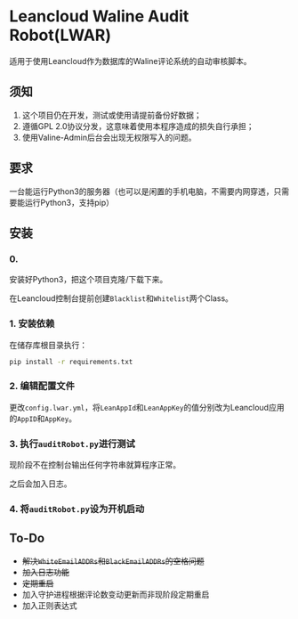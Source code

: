 # Leancloud Waline Audit Robot(**LWAR**)

适用于使用Leancloud作为数据库的Waline评论系统的自动审核脚本。

## 须知

1. 这个项目仍在开发，测试或使用请提前备份好数据；
2. 遵循GPL 2.0协议分发，这意味着使用本程序造成的损失自行承担；
3. 使用Valine-Admin后台会出现无权限写入的问题。

## 要求

一台能运行Python3的服务器（也可以是闲置的手机电脑，不需要内网穿透，只需要能运行Python3，支持pip）

## 安装

### 0. 

安装好Python3，把这个项目克隆/下载下来。

在Leancloud控制台提前创建`Blacklist`和`Whitelist`两个Class。

### 1. 安装依赖

在储存库根目录执行：

```bash
pip install -r requirements.txt
```

### 2. 编辑配置文件

更改`config.lwar.yml`，将`LeanAppId`和`LeanAppKey`的值分别改为Leancloud应用的`AppID`和`AppKey`。

### 3. 执行`auditRobot.py`进行测试

现阶段不在控制台输出任何字符串就算程序正常。

之后会加入日志。

### 4. 将`auditRobot.py`设为开机启动

## To-Do

 - ~~解决`WhiteEmailADDRs`和`BlackEmailADDRs`的空格问题~~
 - ~~加入日志功能~~
 - ~~定期重启~~
 - 加入守护进程根据评论数变动更新而非现阶段定期重启
 - 加入正则表达式
